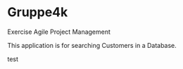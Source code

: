 # Gruppe4k
Exercise Agile Project Management

This application is for searching Customers in a Database.

test
